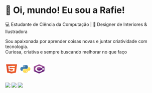 # 👋 Oi, mundo! Eu sou a Rafie!

💻 Estudante de Ciência da Computação | 
🎨 Designer de Interiores & Ilustradora

Sou apaixonada por aprender coisas novas e juntar criatividade com tecnologia.  
Curiosa, criativa e sempre buscando melhorar no que faço


<div style="display: inline_block"><br>
  <img align="center" alt="Rafa-HTML" height="30" width="40" src="https://raw.githubusercontent.com/devicons/devicon/master/icons/html5/html5-original.svg">
  <img align="center" alt="Rafa-Python" height="30" width="40" src="https://raw.githubusercontent.com/devicons/devicon/master/icons/python/python-original.svg">
  <img align="center" alt="Rafa-Csharp" height="30" width="40" src="https://raw.githubusercontent.com/devicons/devicon/master/icons/csharp/csharp-original.svg">
</div>
  
  ##

<div> 
  <a href="https://instagram.com/rafiesvc" target="_blank"><img src="https://img.shields.io/badge/-Instagram-%23DD0B78?style=for-the-badge&logo=instagram&logoColor=white" target="_blank"></a>
  <a href="mailto:rafiesvc.digital@gmail.com"><img src="https://img.shields.io/badge/Gmail-%23E60023.svg?style=for-the-badge&logo=gmail&logoColor=white" target="_blank"></a>
  <a href="https://www.linkedin.com/in/rafaela-silva-429425349" target="_blank"><img src="https://img.shields.io/badge/-LinkedIn-%23003399?style=for-the-badge&logo=linkedin&logoColor=white" target="_blank"></a> 
</div>
